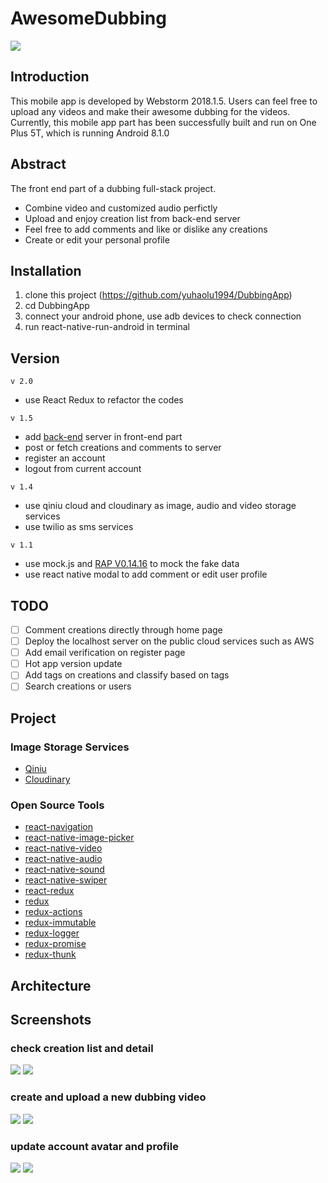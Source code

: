 # AwesomeDubbing
![](https://github.com/yuhaolu1994/DubbingApp/blob/master/android/app/src/main/res/mipmap-xxhdpi/ic_launcher.png)

## Introduction
This mobile app is developed by Webstorm 2018.1.5. Users can feel free to upload any videos and make their awesome dubbing for the videos. Currently, this mobile app part has been successfully built and run on One Plus 5T, which is running Android 8.1.0

## Abstract
The front end part of a dubbing full-stack project. 
- Combine video and customized audio perfictly
- Upload and enjoy creation list from back-end server
- Feel free to add comments and like or dislike any creations
- Create or edit your personal profile 

## Installation
1. clone this project (https://github.com/yuhaolu1994/DubbingApp)
2. cd DubbingApp
3. connect your android phone, use adb devices to check connection
4. run react-native-run-android in terminal

## Version
`v 2.0`
- use React Redux to refactor the codes

`v 1.5`
- add [back-end](https://github.com/yuhaolu1994/DubbingServer) server in front-end part 
- post or fetch creations and comments to server
- register an account 
- logout from current account

`v 1.4`
- use qiniu cloud and cloudinary as image, audio and video storage services
- use twilio as sms services

`v 1.1`
- use mock.js and [RAP V0.14.16](http://rapapi.org/org/index.do) to mock the fake data
- use react native modal to add comment or edit user profile

## TODO
- [ ] Comment creations directly through home page
- [ ] Deploy the localhost server on the public cloud services such as AWS
- [ ] Add email verification on register page
- [ ] Hot app version update
- [ ] Add tags on creations and classify based on tags
- [ ] Search creations or users

## Project
### Image Storage Services
- [Qiniu](https://www.qiniu.com/en)
- [Cloudinary](https://cloudinary.com)

### Open Source Tools
- [react-navigation](https://www.npmjs.com/package/react-navigation)
- [react-native-image-picker](https://www.npmjs.com/package/react-native-image-picker)
- [react-native-video](https://www.npmjs.com/package/react-native-video)
- [react-native-audio](https://www.npmjs.com/package/react-native-audio)
- [react-native-sound](https://www.npmjs.com/package/react-native-sound)
- [react-native-swiper](https://www.npmjs.com/package/react-native-swiper)
- [react-redux](https://www.npmjs.com/package/react-redux)
- [redux](https://www.npmjs.com/package/redux)
- [redux-actions](https://www.npmjs.com/package/redux-actions)
- [redux-immutable](https://www.npmjs.com/package/redux-immutable)
- [redux-logger](https://www.npmjs.com/package/redux-logger)
- [redux-promise](https://www.npmjs.com/package/redux-promise)
- [redux-thunk](https://www.npmjs.com/package/redux-thunk)

## Architecture

## Screenshots
### check creation list and detail
![](https://github.com/yuhaolu1994/DubbingApp/blob/master/art/new_creation.gif)
![](https://github.com/yuhaolu1994/DubbingApp/blob/master/art/creation_detail.gif)

### create and upload a new dubbing video
![](https://github.com/yuhaolu1994/DubbingApp/blob/master/art/creation_made.gif)
![](https://github.com/yuhaolu1994/DubbingApp/blob/master/art/creation_post.gif)

### update account avatar and profile
![](https://github.com/yuhaolu1994/DubbingApp/blob/master/art/account_avatar.gif)
![](https://github.com/yuhaolu1994/DubbingApp/blob/master/art/account_profile.gif)


